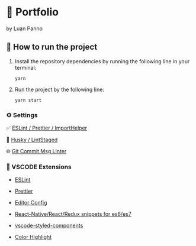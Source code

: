# 🚀 Portfolio

by Luan Panno

## 🔧 How to run the project

1.  Install the repository dependencies by running the following line in your terminal:

        yarn

2.  Run the project by the following line:

        yarn start

### ⚙️ Settings

✅ [ESLint / Prettier / ImportHelper](https://gist.github.com/erodrigues-dev/ab01d0dc2a960e1f50c3f52b89ac62a9)

🏁 [Husky / LintStaged](https://gist.github.com/erodrigues-dev/8ec49f3416302a4e4536bd7d3143af36)

🌐 [Git Commit Msg Linter](https://github.com/legend80s/commit-msg-linter#readme)

### 📝︎ VSCODE Extensions

- [ESLint](https://marketplace.visualstudio.com/items?itemName=dbaeumer.vscode-eslint)

- [Prettier](https://marketplace.visualstudio.com/items?itemName=esbenp.prettier-vscode)

- [Editor Config](https://marketplace.visualstudio.com/items?itemName=EditorConfig.EditorConfig)

- [React-Native/React/Redux snippets for es6/es7](https://marketplace.visualstudio.com/items?itemName=EQuimper.react-native-react-redux)

- [vscode-styled-components](https://marketplace.visualstudio.com/items?itemName=jpoissonnier.vscode-styled-components)

- [Color Highlight](https://marketplace.visualstudio.com/items?itemName=naumovs.color-highlight)
